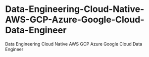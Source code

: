 # Data-Engineering-Cloud-Native-AWS-GCP-Azure-Google-Cloud-Data-Engineer
Data Engineering Cloud Native AWS GCP Azure Google Cloud Data Engineer
